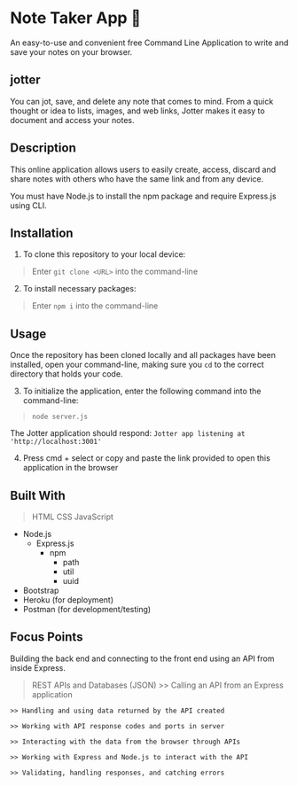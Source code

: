 # Note Taker App 📝
An easy-to-use and convenient free Command Line Application to write and save your notes on your browser.

## jotter
You can jot, save, and delete any note that comes to mind. From a quick thought or idea to lists, images, and web links, Jotter makes it easy to document and access your notes.

## Description
This online application allows users to easily create, access, discard and share notes with others who have the same link and from any device. 

You must have Node.js to install the npm package and require Express.js using CLI.

## Installation
1. To clone this repository to your local device:
> Enter `git clone <URL>` into the command-line

2. To install necessary packages:
> Enter `npm i` into the command-line

## Usage
Once the repository has been cloned locally and all packages have been installed, open your command-line, making sure you `cd` to the correct directory that holds your code.

3. To initialize the application, enter the following command into the command-line:
> `node server.js`

The Jotter application should respond:
`Jotter app listening at 'http://localhost:3001'`

4. Press cmd + select or copy and paste the link provided to open this application in the browser

## Built With
> HTML
> CSS
> JavaScript

* Node.js
    * Express.js
        * npm
            * path
            * util
            * uuid
* Bootstrap
* Heroku (for deployment)
* Postman (for development/testing)

## Focus Points
Building the back end and connecting to the front end using an API from inside Express. 

> REST APIs and Databases (JSON)
    >> Calling an API from an Express application

    >> Handling and using data returned by the API created

    >> Working with API response codes and ports in server

    >> Interacting with the data from the browser through APIs

    >> Working with Express and Node.js to interact with the API

    >> Validating, handling responses, and catching errors







